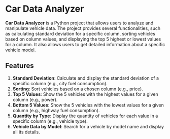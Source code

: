 # Car Data Analyzer

**Car Data Analyzer** is a Python project that allows users to analyze and manipulate vehicle data. The project provides several functionalities, such as calculating standard deviation for a specific column, sorting vehicles based on column values, and displaying the top 5 highest or lowest values for a column. It also allows users to get detailed information about a specific vehicle model.

## Features

1. **Standard Deviation**: Calculate and display the standard deviation of a specific column (e.g., city fuel consumption).
2. **Sorting**: Sort vehicles based on a chosen column (e.g., price).
3. **Top 5 Values**: Show the 5 vehicles with the highest values for a given column (e.g., power).
4. **Bottom 5 Values**: Show the 5 vehicles with the lowest values for a given column (e.g., highway fuel consumption).
5. **Quantity by Type**: Display the quantity of vehicles for each value in a specific column (e.g., vehicle type).
6. **Vehicle Data by Model**: Search for a vehicle by model name and display all its details.
